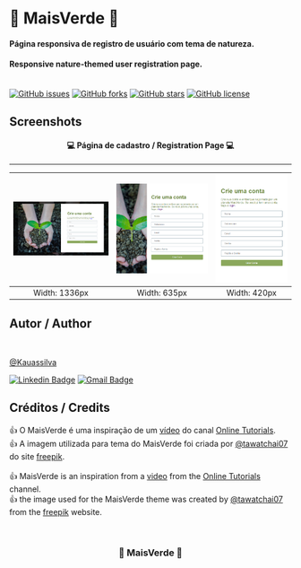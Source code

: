 # 🌱 MaisVerde 🌱
#### Página responsiva de registro de usuário com tema de natureza.
#### Responsive nature-themed user registration page.

<br>
<a href="https://github.com/kauassilva/MaisVerde-create-account-page/issues"><img alt="GitHub issues" src="https://img.shields.io/github/issues/kauassilva/MaisVerde-create-account-page?style=flat-square"></a>
<a href="https://github.com/kauassilva/MaisVerde-create-account-page/network"><img alt="GitHub forks" src="https://img.shields.io/github/forks/kauassilva/MaisVerde-create-account-page?style=flat-square"></a>
<a href="https://github.com/kauassilva/MaisVerde-create-account-page/stargazers"><img alt="GitHub stars" src="https://img.shields.io/github/stars/kauassilva/MaisVerde-create-account-page?style=flat-square"></a>
<a href="https://github.com/kauassilva/MaisVerde-create-account-page"><img alt="GitHub license" src="https://img.shields.io/github/license/kauassilva/MaisVerde-create-account-page?style=flat-square"></a>

## Screenshots
<h4 align="center">💻 Página de cadastro / Registration Page 💻</h4>

---
| ![](images/maisVerdeN.png) | ![](images/maisVerdeT.png) | ![](images/maisVerdeC.png) |
| :---: | :---: | :---: |
| Width: 1336px | Width: 635px | Width: 420px |

## Autor / Author
<img style="border-radius: 50%;" src="https://avatars.githubusercontent.com/u/65837027?s=400&u=b5f8d790d89c798314129586c659cfa7ab7761ba&v=4" width="100px;" alt=""/>

[@Kauassilva](https://github.com/kauassilva)

[![Linkedin Badge](https://img.shields.io/badge/-Kauã-blue?style=flat-square&logo=Linkedin&logoColor=white&link=https://www.linkedin.com/in/kaua-santos/)](https://www.linkedin.com/in/kaua-santos/)
[![Gmail Badge](https://img.shields.io/badge/-kauasantosdev@gmail.com-c14438?style=flat-square&logo=Gmail&logoColor=white&link=mailto:kauasantosdev@gmail.com)](mailto:kauasantosdev@gmail.com)

## Créditos / Credits
👍 O MaisVerde é uma inspiração de um [vídeo](https://www.youtube.com/watch?v=mSAEGEAnyIY&t=627s&ab_channel=OnlineTutorials) do canal [Online Tutorials](https://www.youtube.com/channel/UCbwXnUipZsLfUckBPsC7Jog).
<br>
👍 A imagem utilizada para tema do MaisVerde foi criada por [@tawatchai07](https://br.freepik.com/tawatchai07) do site [freepik](https://br.freepik.com/home).
<br><br>
👍 MaisVerde is an inspiration from a [video](https://www.youtube.com/watch?v=mSAEGEAnyIY&t=627s&ab_channel=OnlineTutorials) from the [Online Tutorials](https://www.youtube.com/channel/UCbwXnUipZsLfUckBPsC7Jog) channel.
<br>
👍 the image used for the MaisVerde theme was created by [@tawatchai07](https://br.freepik.com/tawatchai07) from the [freepik](https://br.freepik.com/home) website.

<br>
<h3 align="center">🌱  MaisVerde  🌱</h3>
